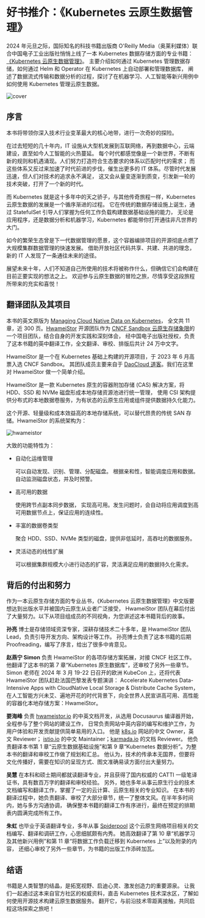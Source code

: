 # 好书推介：《Kubernetes 云原生数据管理》

2024 年元旦之际，国际知名的科技书籍出版商 O'Reilly Media（奥莱利媒体）联合中国电子工业出版社悄悄上线了一本 Kubernetes 数据存储方面的专业书籍：
[《Kubernetes 云原生数据管理》](https://www.oreilly.com.cn/index.php?func=book&isbn=978-7-121-47005-9)。
主要介绍如何通过 Kubernetes 管理数据存储，如何通过 Helm 和 Operator 在 Kubernetes 上自动部署和管理数据库，
阐述了数据流式传输和数据分析的过程，探讨了在机器学习、人工智能等新兴用例中如何使用 Kubernetes 管理云原生数据。

![cover](../images/data-book.gif)

## 序言

本书将带领你深入技术行业变革最大的核心地带，进行一次奇妙的探险。

在过去短短的几十年内，IT 设施从大型机发展到互联网络，再到数据中心，云端建设，直至如今人工智能的火热蔓延。
每个时代都感觉像是一个新世界，不断有新的规则和机遇涌现。人们努力打造符合生态要求的体系以匹配时代的需求；
而这些体系又反过来加速了时代前进的步伐，催生出更多的 IT 体系。尽管时代发展迅速，但人们对技术的追求永不满足，
这又会从量变逐渐到质变，引发新一轮的技术突破，打开了一个新的时代。

而 Kubernetes 就是这十多年中的天之骄子，与其他传奇旅程一样，Kubernetes 云原生数据的发展是一个循序渐进的过程。
它在传统的数据存储设施上诞生，通过 StatefulSet 引导人们掌握为任何工作负载构建数据基础设施的能力，
无论是应用程序，还是数据分析和机器学习，Kubernetes 都能带你打开通往非凡世界的大门。

如今的繁荣生态曾是下一代数据管理的愿景，这个容器编排项目的开源彻底点燃了大规模集群数据管理的快速发展。
借助开放社区代码共享、共建、共进的理念，新的 IT 人发现了一条通往未来的途径。

展望未来十年，人们不知道自己所使用的技术将被称作什么，但确信它们会构建在目前正要实现的想法之上。
欢迎参与云原生数据的冒险之旅，尽情享受这段旅程所带来的充实和喜悦！

## 翻译团队及其项目

本书的英文原版为 [Managing Cloud Native Data on Kubernetes](https://www.amazon.com/Managing-Cloud-Native-Data-Kubernetes/dp/1098111397)，
全文共 11 章，近 300 页。[HwameiStor](https://hwameistor.io/) 开源团队作为
[CNCF Sandbox 云原生存储象限](https://landscape.cncf.io/?selected=hwamei-stor)的一个项目团队，结合自身的开发实践和深刻体会，
经中国电子出版社授权，负责了这本书籍的英中翻译工作，全文翻译、审校、排版后共计 24 万中文字。

HwameiStor 是一个在 Kubernetes 基础上构建的开源项目，于 2023 年 6 月高票入选 CNCF Sandbox。
其团队成员主要来自于 [DaoCloud 道客](https://www.daocloud.io/)。我们在这里对 HwameiStor 做一个简单介绍。

HwameiStor 是一款 Kubernetes 原生的容器附加存储 (CAS) 解决方案，将 HDD、SSD 和 NVMe 磁盘形成本地存储资源池进行统一管理，
使用 CSI 架构提供分布式的本地数据卷服务，为有状态的云原生应用或组件提供数据持久化能力。

这个开源、轻量级和成本效益高的本地存储系统，可以替代昂贵的传统 SAN 存储。HwameiStor 的系统架构为：

![hwameistor](../images/hwa-structure.png)

大致的功能特性为：

- 自动化运维管理

    可以自动发现、识别、管理、分配磁盘。 根据亲和性，智能调度应用和数据。自动监测磁盘状态，并及时预警。

- 高可用的数据

    使用跨节点副本同步数据， 实现高可用。发生问题时，会自动将应用调度到高可用数据节点上，保证应用的连续性。

- 丰富的数据卷类型

    聚合 HDD、SSD、NVMe 类型的磁盘，提供非低延时，高吞吐的数据服务。

- 灵活动态的线性扩展

    可以根据集群规模大小进行动态的扩容，灵活满足应用的数据持久化需求。

## 背后的付出和努力

作为一本云原生存储方面的专业丛书，《Kubernetes 云原生数据管理》中文版要想达到出版水平并被国内云原生从业者广泛接受，
HwameiStor 团队在幕后付出了大量努力。以下从项目组成员的不同视角，为您讲述这本书籍背后的故事。

**孙亮** 博士是存储领域资深专家，深耕存储技术二十多年，是 HwameiStor 团队 Lead，负责引导开发方向、架构设计等工作。
孙亮博士负责了这本书籍的后期 Proofreading，编写了序言，给出了很多中肯意见。

**赵燕宁 Simon** 负责 HwameiStor 的各项存储方案拓展，对接 CNCF 社区工作。
他翻译了这本书的第 7 章“Kubernetes 原生数据库”，还审校了另外一些章节。
Simon 老师在 2024 年 3 月 19-22 日召开的欧洲 KubeCon 上，还将代表 HwameiStor 团队赶赴法国巴黎发表专题演讲：
Accelerate Kubernetes Data-Intensive Apps with CloudNative Local Storage & Distribute Cache System，
在人工智能方兴未艾、遍地开花的时代背景下，向全世界人民宣讲高可用、高性能的容器化本地存储方案：HwameiStor。

**要海峰** 负责 [hwameistor.io](https://hwameistor.io/) 的中英文档开发，从选用 Docusaurus 编译器开始，全程参与了整个网站的建设工作，
日常负责网站中英内容的编写和维护工作，为用户体验和开发贡献提供简单易用的入口。
他是 [k8s.io](https://kubernetes.io/) 网站的中文 Owner，英文 Reviewer；
[istio.io](https://istio.io/) 的中文 Maintainer；[karmada.io](https://karmada.io/) 的文档 Reviewer。
他负责翻译本书第 1 章“云原生数据基础设施”和第 9 章“Kubernetes 数据分析”。为整本书的翻译和审校工作做了规划和汇总。
他认为，技术的传承本无国界，但要将文化传播好，需要在知识的呈现方式、图文准确易读方面付出大量努力。

**吴慧** 在本科和硕士期间都就读翻译专业，并且获得了国内权威的 CATTI 一级笔译证书，具有数百万字的翻译和审校经验。
另外，她也多年从事云原生行业的技术文档编写和翻译工作，掌握了一定的云计算、云原生相关的专业知识。
在本书的翻译过程中，她负责翻译、审校了大部分章节，统一了整体文风。在半年多时间内，她与多方沟通协调，
确保整本书籍的翻译工作有序进行，最终在预定的排期表内圆满完成所有工作。

**朱虹** 也毕业于英语翻译专业，多年从事 [Spiderpool](https://spidernet-io.github.io/spiderpool/)
这个云原生网络项目相关的文档编写、翻译和调研工作，心思细腻颇有内秀。
她高效翻译了第 10 章“机器学习及其他新兴用例”和第 11 章“将数据工作负载迁移到 Kubernetes 上”以及附录的内容，
还细心审校了另外一些章节，为书籍的出版工作添砖加瓦。

## 结语

书籍是人类智慧的结晶，是拓宽视野、启迪心灵、激发创造力的重要源泉。
让我们一起通过这本来自官方社区的权威资料，直击 Kubernetes 技术深水区，了解如何使用开源技术构建云原生数据服务。
翻开它，与前沿技术零距离接触，共同启程这场探索之旅吧！
